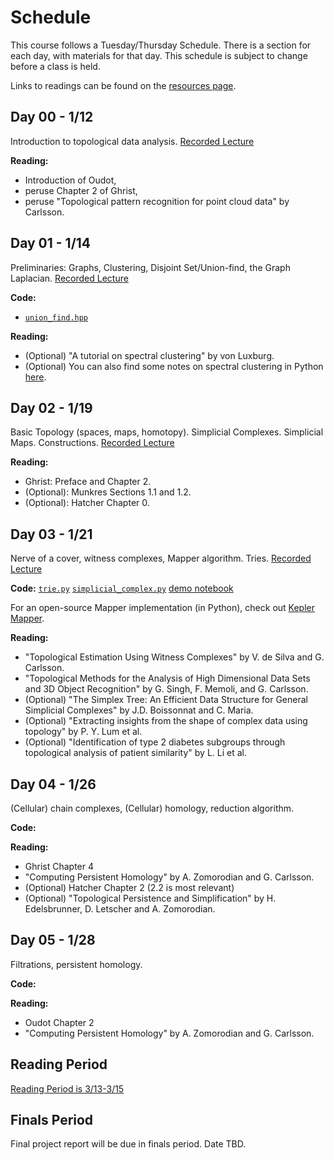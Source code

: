 # Schedule

This course follows a Tuesday/Thursday Schedule.  There is a section for each day, with materials for that day.  This schedule is subject to change before a class is held.

Links to readings can be found on the [resources page](resources.md).

## Day 00 - 1/12

Introduction to topological data analysis.  [Recorded Lecture](https://uchicago.zoom.us/rec/share/w4WMi_dlxqB7C5nfz1pYgEEyBZh0pcrzXUUENLXVfHqD-HB44ecci0sA-YToOmiD.vTGMYldNFJT6VOcl)

__Reading:__
* Introduction of Oudot,
* peruse Chapter 2 of Ghrist,
* peruse "Topological pattern recognition for point cloud data" by Carlsson.

## Day 01 - 1/14

Preliminaries: Graphs, Clustering, Disjoint Set/Union-find, the Graph Laplacian.  [Recorded Lecture](https://uchicago.zoom.us/rec/share/k_nuilYG5XrCMhX-MZjfvJGbg6fRVjIhlwRetZLMDTUzB0XvRjcm4YWD50Mcwbny.PvsSiwIc-iQoLrOU?startTime=1610656367000)

__Code:__
* [`union_find.hpp`](https://github.com/stat37411/tda/blob/main/include/union_find.hpp)

__Reading:__
* (Optional) "A tutorial on spectral clustering" by von Luxburg.
* (Optional) You can also find some notes on spectral clustering in Python [here](https://caam37830.github.io/book/05_graphs/spectral.html).

## Day 02 - 1/19

Basic Topology (spaces, maps, homotopy).  Simplicial Complexes.  Simplicial Maps.  Constructions. [Recorded Lecture](https://uchicago.zoom.us/rec/share/VvVcgh7o9TDx7i2h6FCFi56dWnZy0Exq6OACFvEV2N_3NcVDNfLlZZrvGA3CTHGQ.dPCal4NBqzvTsp3o)

__Reading:__
* Ghrist: Preface and Chapter 2.
* (Optional): Munkres Sections 1.1 and 1.2.
* (Optional): Hatcher Chapter 0.


## Day 03 - 1/21

Nerve of a cover, witness complexes, Mapper algorithm. Tries.  [Recorded Lecture](https://uchicago.zoom.us/rec/share/czlhI9x7l0f9AlQhlEgaINyKBY6YD_qHGehce-plbK3UaMSqplaCLc6l0quvuyRy.-ZvI3JcBzgPo4gSI)

__Code:__ [`trie.py`](https://github.com/stat37411/tda/blob/main/tda/trie.py)  [`simplicial_complex.py`](https://github.com/stat37411/tda/blob/main/tda/simplicial_complex.py)  [demo notebook](https://github.com/stat37411/tda/blob/main/ipynb/simplex.ipynb)

For an open-source Mapper implementation (in Python), check out [Kepler Mapper](https://kepler-mapper.scikit-tda.org/en/latest/).

__Reading:__
* "Topological Estimation Using Witness Complexes" by V. de Silva and G. Carlsson.
* "Topological Methods for the Analysis of High Dimensional Data Sets and 3D Object Recognition" by G. Singh, F. Memoli, and G. Carlsson.
* (Optional) "The Simplex Tree: An Efficient Data Structure for General Simplicial Complexes" by J.D. Boissonnat and C. Maria.
* (Optional) "Extracting insights from the shape of complex data using topology" by P. Y. Lum et al.
* (Optional) "Identification of type 2 diabetes subgroups through topological analysis of patient similarity" by L. Li et al.

## Day 04 - 1/26

(Cellular) chain complexes, (Cellular) homology, reduction algorithm.

__Code:__

__Reading:__
* Ghrist Chapter 4
* "Computing Persistent Homology" by A. Zomorodian and G. Carlsson.
* (Optional) Hatcher Chapter 2 (2.2 is most relevant)
* (Optional) "Topological Persistence and Simplification" by H. Edelsbrunner, D. Letscher and A. Zomorodian.


## Day 05 - 1/28

Filtrations, persistent homology.

__Code:__

__Reading:__
* Oudot Chapter 2
* "Computing Persistent Homology" by A. Zomorodian and G. Carlsson.



## Reading Period

[Reading Period is 3/13-3/15](https://www.uchicago.edu/academics/calendar/)

## Finals Period

Final project report will be due in finals period.  Date TBD.
